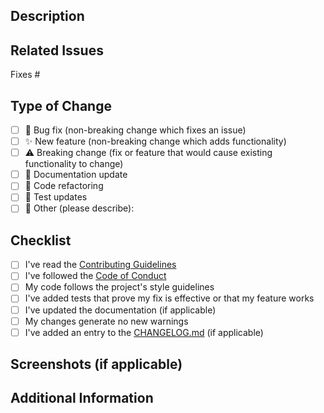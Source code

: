 <!-- Thanks for contributing! Please read our contributing guidelines before submitting your pull request. -->

## Description
<!-- A clear and concise description of what this pull request does. -->

## Related Issues
<!-- List any related issues or reference them using the GitHub issue number. -->
Fixes #

## Type of Change
<!-- Mark with an `x` all the checkboxes that apply (like `[x]`). -->

- [ ] 🐛 Bug fix (non-breaking change which fixes an issue)
- [ ] ✨ New feature (non-breaking change which adds functionality)
- [ ] ⚠️ Breaking change (fix or feature that would cause existing functionality to change)
- [ ] 📝 Documentation update
- [ ] 🔧 Code refactoring
- [ ] 🧪 Test updates
- [ ] 🚀 Other (please describe):

## Checklist

- [ ] I've read the [Contributing Guidelines](CONTRIBUTING.md)
- [ ] I've followed the [Code of Conduct](CODE_OF_CONDUCT.md)
- [ ] My code follows the project's style guidelines
- [ ] I've added tests that prove my fix is effective or that my feature works
- [ ] I've updated the documentation (if applicable)
- [ ] My changes generate no new warnings
- [ ] I've added an entry to the [CHANGELOG.md](CHANGELOG.md) (if applicable)

## Screenshots (if applicable)
<!-- Add screenshots to help explain your changes if applicable. -->

## Additional Information
<!-- Add any other relevant information about the pull request here. -->
